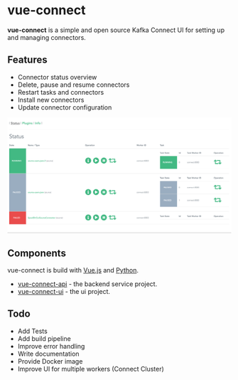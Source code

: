 # vue-connect

**vue-connect** is a simple and open source Kafka Connect UI for setting up and managing connectors. 


## Features
- Connector status overview
- Delete, pause and resume connectors
- Restart tasks and connectors
- Install new connectors
- Update connector configuration

![vue-connect ui](assets/ui.png)

## Components
vue-connect is build with [Vue.js](https://vuejs.org/p) and [Python](https://www.python.org/).

- [vue-connect-api](vue-connect-api) - the backend service project.
- [vue-connect-ui](vue-connect-ui) - the ui project.


## Todo
- Add Tests
- Add build pipeline
- Improve error handling
- Write documentation
- Provide Docker image
- Improve UI for multiple workers (Connect Cluster)
